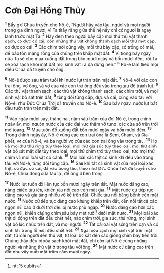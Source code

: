 # Cơn Ðại Hồng Thủy
<sup><b>1</b></sup> Bấy giờ Chúa truyền cho Nô-ê, “Ngươi hãy vào tàu, ngươi và mọi người trong gia đình ngươi, vì Ta thấy rằng giữa thế hệ nầy chỉ có ngươi là ngay lành trước mặt Ta. <sup><b>2</b></sup> Hãy đem theo ngươi bảy cặp mọi thứ thú vật thanh sạch, có đực có cái; còn những thú vật không thanh sạch mỗi thứ một cặp, có đực có cái. <sup><b>3</b></sup> Các chim trời cũng vậy, mỗi thứ bảy cặp, có trống có mái, để bảo tồn mạng sống của chúng trên khắp mặt đất. <sup><b>4</b></sup> Vì trong bảy ngày nữa Ta sẽ cho mưa xuống đất trong bốn mươi ngày và bốn mươi đêm, rồi Ta sẽ xóa sạch khỏi mặt đất mọi sinh vật Ta đã dựng nên.” <sup><b>5</b></sup> Nô-ê làm theo mọi điều Chúa đã truyền cho ông.

<sup><b>6</b></sup> Nô-ê được sáu trăm tuổi khi nước lụt tràn trên mặt đất. <sup><b>7</b></sup> Nô-ê với các con trai ông, vợ ông, và vợ của các con trai ông đều vào trong tàu để tránh lụt. <sup><b>8</b></sup> Các thú vật thanh sạch, các thú vật không thanh sạch, các chim trời, và mọi sinh vật bò sát trên đất, <sup><b>9</b></sup> từng đôi từng cặp, đực và cái, cùng vào tàu với Nô-ê, như Ðức Chúa Trời đã truyền cho Nô-ê. <sup><b>10</b></sup> Sau bảy ngày, nước lụt bắt đầu tuôn tràn trên mặt đất.

<sup><b>11</b></sup> Vào ngày mười bảy, tháng hai, năm sáu trăm của đời Nô-ê, trong chính ngày ấy, mọi nguồn nước của các đại vực thẳm vỡ tung, các cửa sổ trên trời mở toang. <sup><b>12</b></sup> Mưa tuôn đổ xuống đất bốn mươi ngày và bốn mươi đêm. <sup><b>13</b></sup> Trong chính ngày ấy, Nô-ê cùng các con trai ông là Sem, Cham, và Gia-phết, vợ của Nô-ê, và ba người vợ của các con trai ông vào trong tàu. <sup><b>14</b></sup> Họ và mọi thứ thú rừng tùy theo loại, mọi thứ gia súc tùy theo loại, mọi thứ sinh vật bò sát mặt đất tùy theo loại, mọi thứ chim trời tùy theo loại, tức mọi thứ chim và mọi loài vật có cánh. <sup><b>15</b></sup> Mọi loài xác thịt có sinh khí đều vào trong tàu với Nô-ê, từng đôi từng cặp. <sup><b>16</b></sup> Sau khi tất cả sinh vật của mọi loài xác thịt, có đực có cái, đã vào trong tàu, theo như Ðức Chúa Trời đã truyền cho Nô-ê, Chúa đóng cửa tàu lại, để ông ở bên trong.

<sup><b>17</b></sup> Nước lụt tuôn đổ liên tục bốn mươi ngày trên đất. Mặt nước dâng cao, nâng chiếc tàu lên, khiến tàu nổi cao trên mặt đất. <sup><b>18</b></sup> Mặt nước cứ tiếp tục dâng cao và gia tăng nhiều vô kể trên đất. Chiếc tàu nổi bồng bềnh trên mặt nước. <sup><b>19</b></sup> Nước cứ tiếp tục dâng cao khủng khiếp trên đất, đến nỗi tất cả các ngọn núi cao ở dưới trời đều bị nước phủ ngập. <sup><b>20</b></sup> Nước dâng cao hơn các ngọn núi, khiến chúng chìm sâu bảy mét rưỡi[^1-6b6baff7-4de4-46aa-bac8-81b2f5ffbf5d] dưới mặt nước. <sup><b>21</b></sup> Mọi loài xác thịt di động trên đất đều chết hết, nào chim trời, gia súc, thú rừng, mọi sinh vật bò lúc nhúc trên đất, và mọi người. <sup><b>22</b></sup> Tất cả loài vật sống trên cạn và có sinh khí trong lỗ mũi đều chết hết. <sup><b>23</b></sup> Ngài xóa sạch mọi sinh vật trên mặt đất, từ loài người đến thú vật, từ loài bò sát đến các giống chim bay trên trời. Chúng thảy đều bị xóa sạch khỏi mặt đất, chỉ còn lại Nô-ê cùng những người và những thú vật ở trong tàu với ông. <sup><b>24</b></sup> Mặt nước cứ dâng cao trên đất như vậy suốt một trăm năm mươi ngày.

[^1-6b6baff7-4de4-46aa-bac8-81b2f5ffbf5d]: nt: 15 cubits